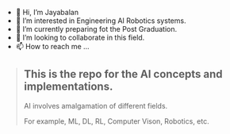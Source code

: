 - 👋 Hi, I’m Jayabalan
- 👀 I’m interested in Engineering AI Robotics systems.
- 🌱 I’m currently preparing fot the Post Graduation.
- 💞️ I’m looking to collaborate in this field.
- 📫 How to reach me ...

> ## This is the repo for the AI concepts and implementations.
>
> AI involves amalgamation of different fields.
>
> For example, ML, DL, RL, Computer Vison, Robotics, etc.

<!---
jayabalandevops/jayabalandevops is a ✨ special ✨ repository because its `README.md` (this file) appears on your GitHub profile.
You can click the Preview link to take a look at your changes.
--->
